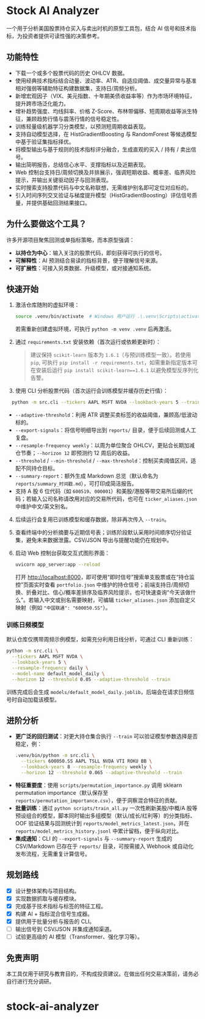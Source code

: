 # Stock AI Analyzer

一个用于分析美国股票持仓买入与卖出时机的原型工具包，结合 AI 信号和技术指标，为投资者提供可读性强的决策参考。

## 功能特性

- 下载一个或多个股票代码的历史 OHLCV 数据。
- 使用经典技术指标结合动量、波动率、ATR、自适应阈值、成交量异常与基准相对强弱等辅助特征构建数据集，支持日/周频分析。
- 新增宏观因子（VIX、美元指数、十年期美债收益率等）作为市场环境特征，提升跨市场泛化能力。
- 增补趋势强度、均线斜率、价格 Z-Score、布林带偏移、短周期收益等派生特征，兼顾趋势行情与震荡行情的信号稳定性。
- 训练轻量级机器学习分类模型，以预测短周期收益表现。
- 支持自动模型选择，在 HistGradientBoosting 与 RandomForest 等候选模型中基于验证集指标择优。
- 将模型输出与基于规则的技术指标评分融合，生成直观的买入 / 持有 / 卖出信号。
- 输出简明报告，总结信心水平、支撑指标以及近期表现。
- Web 控制台支持日/周频切换及并排展示，强调短期收益、概率差、临界风险提示，并输出关键驱动因子与回测表现。
- 实时搜索支持股票代码与中文名称联想，无需维护别名即可定位对应标的。
- 引入时间序列交叉验证与梯度提升模型（HistGradientBoosting）评估信号质量，并提供基础回测结果接口。

## 为什么要做这个工具？

许多开源项目聚焦回测或单指标策略，而本原型强调：

- **以持仓为中心**：输入关注的股票代码，即刻获得可执行的信号。
- **可解释性**：AI 预测结合易读的指标背景，便于理解信号来源。
- **可扩展性**：可接入另类数据、升级模型，或对接通知系统。

## 快速开始

1. 激活仓库随附的虚拟环境：

   ```bash
   source .venv/bin/activate  # Windows 用户运行 .\.venv\Scripts\activate
   ```

   若需重新创建虚拟环境，可执行 `python -m venv .venv` 后再激活。
2. 通过 `requirements.txt` 安装依赖（首次运行或依赖更新时）：

   > 建议保持 `scikit-learn` 版本为 `1.6.1`（与预训练模型一致）。若使用 `pip`, 可执行 `pip install -r requirements.txt`，如需重新指定版本可在安装后运行 `pip install scikit-learn==1.6.1` 以避免模型反序列化告警。
   >
3. 使用 CLI 分析股票代码（首次运行会训练模型并缓存历史行情）：

```bash
  python -m src.cli --tickers AAPL MSFT NVDA --lookback-years 5 --train --resample-frequency weekly --horizon 12 --threshold 0.06 --adaptive-threshold --export-signals --summary-report
```

- `--adaptive-threshold`：利用 ATR 调整买卖标签的收益阈值，兼顾高/低波动标的。
- `--export-signals`：将信号明细导出到 `reports/` 目录，便于后续回测或人工复盘。
- `--resample-frequency weekly`：以周为单位聚合 OHLCV，更贴合长期加减仓节奏；`--horizon 12` 即预测约 12 周后的收益。
- `--threshold` / `--min-threshold` / `--max-threshold`：控制买卖阈值区间，适配不同持仓目标。
- `--summary-report`：额外生成 Markdown 总览（默认命名为 `reports/summary_时间戳.md`），可打印成简洁报告。
- 支持 A 股 6 位代码（如 `600519`、`000001`）和美股/港股等带交易所后缀的代码；若输入公司名称请改用对应的交易所代码，也可在 `ticker_aliases.json` 中维护中文/英文别名。

4. 后续运行会复用已训练模型和缓存数据，除非再次传入 `--train`。
5. 查看终端中的分析摘要与近期信号表；训练阶段默认采用时间顺序切分验证集，避免未来数据泄露。CSV/JSON 导出与提醒功能仍在规划中。
6. 启动 Web 控制台获取交互式图形界面：

   ```bash
   uvicorn app_server:app --reload
   ```

   打开 [http://localhost:8000](http://localhost:8000)，即可使用“即时信号”搜索单支股票或在“持仓监控”页面实时查看 `portfolio.json` 中维护的持仓信号；前端支持日/周频切换、折叠对比、信心/概率差排序及临界风险提示，也可快速查询“今天该做什么”。若输入中文或别名需要映射，可编辑 `ticker_aliases.json` 添加自定义映射（例如 `"中国联通": "600050.SS"`）。

### 训练日频模型

默认仓库仅携带周频示例模型，如需充分利用日线分析，可通过 CLI 重新训练：

```bash
python -m src.cli \
  --tickers AAPL MSFT NVDA \
  --lookback-years 5 \
  --resample-frequency daily \
  --model-name default_model_daily \
  --horizon 12 --threshold 0.05 --adaptive-threshold --train
```

训练完成后会生成 `models/default_model_daily.joblib`，后端会在请求日频信号时自动加载该模型。

## 进阶分析

- **更广泛的回归测试**：对更大持仓集合执行 `--train` 可以验证模型参数选择是否稳定，例：
  ```bash
  .venv/bin/python -m src.cli \
    --tickers 600050.SS AAPL TSLL NVDA VTI ROKU BB \
    --lookback-years 8 --resample-frequency weekly \
    --horizon 12 --threshold 0.065 --adaptive-threshold --train
  ```
- **特征重要度**：使用 `scripts/permutation_importance.py` 调用 sklearn permutation importance（默认保存至 `reports/permutation_importance.csv`），便于洞察混合特征的贡献。
- **批量训练**：通过 `python scripts/train_all.py` 一次性刷新美股/中概/A 股等预设组合的模型，脚本同时输出多组模型（默认/成长/红利等）的分类指标、OOF 验证结果与回测统计到 `reports/model_metrics_latest.json`，并在 `reports/model_metrics_history.jsonl` 中累计留档，便于纵向对比。
- **集成通知**：CLI 的 `--export-signals` 与 `--summary-report` 生成的 CSV/Markdown 已存在于 `reports/` 目录，可按需接入 Webhook 或自动化发布流程，无需重复计算信号。

## 规划路线

- [X] 设计整体架构与项目结构。
- [X] 实现数据抓取与缓存模块。
- [X] 完成基于技术指标与标签的特征工程。
- [X] 构建 AI + 指标混合信号生成器。
- [X] 提供用于批量分析与报告的 CLI。
- [ ] 输出信号到 CSV/JSON 并集成通知渠道。
- [ ] 试验更高级的 AI 模型（Transformer、强化学习等）。

## 免责声明

本工具仅用于研究与教育目的，不构成投资建议。在做出任何交易决策前，请务必自行进行充分调研。

# stock-ai-analyzer
